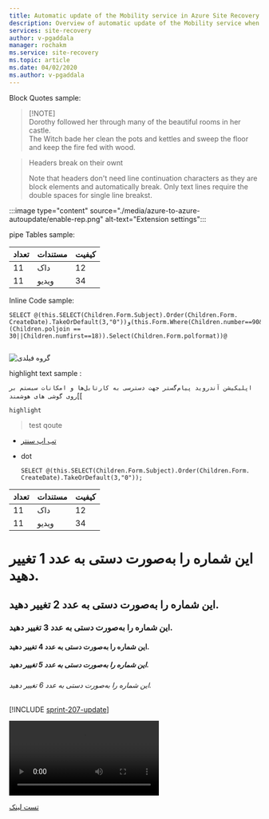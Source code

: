 ```yaml
---
title: Automatic update of the Mobility service in Azure Site Recovery
description: Overview of automatic update of the Mobility service when replicating Azure VMs by using Azure Site Recovery.
services: site-recovery
author: v-pgaddala
manager: rochakm
ms.service: site-recovery
ms.topic: article
ms.date: 04/02/2020
ms.author: v-pgaddala
---
```



Block Quotes sample: 

> [!NOTE]<br>
> Dorothy followed her through many of the beautiful rooms in her castle.<br>
> The Witch bade her clean the pots and kettles and sweep the floor and keep the fire fed with wood.

> Headers break on their ownt
> 
> Note that headers don't need line continuation characters as they are block elements and automatically break. Only text lines require the double spaces for single line breakst.

:::image type="content" source="./media/azure-to-azure-autoupdate/enable-rep.png" alt-text="Extension settings":::


pipe Tables  sample: 


|تعداد | مستندات     | کیفیت       |
|---- | ---- | -----|
|11  |  داک    |12  |
|11   | ویدیو  |   34 |



Inline Code   sample: 
```
SELECT @(this.SELECT(Children.Form.Subject).Order(Children.Form. CreateDate).TakeOrDefault(3,"0"))و(this.Form.Where(Children.number==90&&(Children.poljoin == 30||Children.numfirst==18)).Select(Children.Form.polformat))@


```


![گروه فیلدی](http://192.168.1.65:1313/playback?fileId=1d71f27f-fe86-4d74-2b5d-08d9cf7cd488)

highlight text sample :

`اپلیکیشن آندروید پیام‌گستر جهت دسترسی به کارتابل‌ها و امکانات سیستم بر روی گوشی ‌های هوشمند`[[


`highlight`

> test qoute

- <a href="#app-center"> تب اپ سنتر </a>
- dot


      SELECT @(this.SELECT(Children.Form.Subject).Order(Children.Form. CreateDate).TakeOrDefault(3,"0"));


|تعداد | مستندات     | کیفیت       |
|---- | ------------ | ------------|
|11  |  داک    |12  |
|11   | ویدیو  |   34 |


# این شماره را به‌صورت دستی به عدد 1 تغییر دهید. 


## این شماره را به‌صورت دستی به عدد 2 تغییر دهید.


### این شماره را به‌صورت دستی به عدد 3 تغییر دهید. 


#### این شماره را به‌صورت دستی به عدد 4 تغییر دهید. 


##### این شماره را به‌صورت دستی به عدد 5 تغییر دهید. 


###### این شماره را به‌صورت دستی به عدد 6 تغییر دهید. 



[!INCLUDE [sprint-207-update](includes/artifacts/sprint-207-update.md)]


![گروه فیلدی](گروه-فیلد-افزودن-عبارت-و-مشخصه-های-موجود.mp4)


[تست لینک](https://github.com/1stco/PayamGostarDocs/blob/master/Other/Mds/test.md#salam)
 